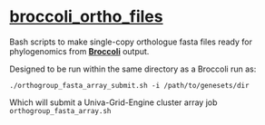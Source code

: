 # [broccoli_ortho_files](/broccoli_ortho_files)

Bash scripts to make single-copy orthologue fasta files ready for phylogenomics from [**Broccoli**](https://github.com/rderelle/Broccoli) output.

Designed to be run within the same directory as a Broccoli run as:

```
./orthogroup_fasta_array_submit.sh -i /path/to/genesets/dir
```

Which will submit a Univa-Grid-Engine cluster array job `orthogroup_fasta_array.sh`